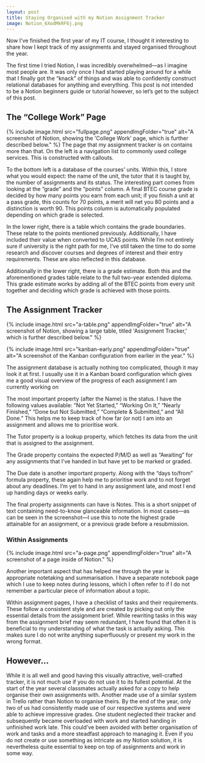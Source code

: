 ```yaml
---
layout: post
title: Staying Organised with my Notion Assignment Tracker
image: Notion_6XodMkRF6j.png
---
```


Now I’ve finished the first year of my IT course, I thought it interesting to share how I kept track of my assignments and stayed organised throughout the year.

The first time I tried Notion, I was incredibly overwhelmed—as I imagine most people are. It was only once I had started playing around for a while that I finally got the “knack” of things and was able to confidently construct relational databases for anything and everything. This post is not intended to be a Notion beginners guide or tutorial however, so let’s get to the subject of this post.

## The “College Work” Page
{%
include image.html 
src="fullpage.png"
appendImgFolder="true"
alt="A screenshot of Notion, showing the 'College Work' page, which is further described below."
%}
The page that my assignment tracker is on contains more than that. On the left is a navigation list to commonly used college services. This is constructed with callouts.

To the bottom left is a database of the courses’ units. Within this, I store what you would expect: the name of the unit, the tutor that it is taught by, the number of assignments and its status. The interesting part comes from looking at the “grade” and the “points” column.
A final BTEC course grade is decided by how many points you earn from each unit; if you finish a unit at a pass grade, this counts for 70 points, a merit will net you 80 points and a distinction is worth 90. This points column is automatically populated depending on which grade is selected.

In the lower right, there is a table which contains the grade boundaries. These relate to the points mentioned previously. Additionally, I have included their value when converted to UCAS points. While I’m not entirely sure if university is the right path for me, I’ve still taken the time to do some research and discover courses and degrees of interest and their entry requirements. These are also reflected in this database.

Additionally in the lower right, there is a grade estimate. Both this and the aforementioned grades table relate to the full two-year extended diploma. This grade estimate works by adding all of the BTEC points from every unit together and deciding which grade is achieved with those points.

## The Assignment Tracker
{%
include image.html 
src="a-table.png"
appendImgFolder="true"
alt="A screenshot of Notion, showing a large table, titled 'Assignment Tracker,' which is further described below."
%}

{%
include image.html 
src="kanban-early.png"
appendImgFolder="true"
alt="A screenshot of the Kanban configuration from earlier in the year."
%}

The assignment database is actually nothing too complicated, though it may look it at first. I usually use it in a Kanban board configuration which gives me a good visual overview of the progress of each assignment I am currently working on

The most important property (after the Name) is the status. I have the following values available: “Not Yet Started,” “Working On It,” “Nearly Finished,” “Done but Not Submitted,” “Complete & Submitted,” and “All Done.” This helps me to keep track of how far (or not) I am into an assignment and allows me to prioritise work.

The Tutor property is a lookup property, which fetches its data from the unit that is assigned to the assignment. 

The Grade property contains the expected P/M/D as well as “Awaiting” for any assignments that I’ve handed in but have yet to be marked or graded.

The Due date is another important property. Along with the “days to/from” formula property, these again help me to prioritise work and to not forget about any deadlines. I’m yet to hand in any assignment late, and most I end up handing days or weeks early.

The final property assignments can have is Notes. This is a short snippet of text containing need-to-know glanceable information. In most cases—as can be seen in the screenshot—I use this to note the highest grade attainable for an assignment, or a previous grade before a resubmission. 

### Within Assignments
{%
include image.html 
src="a-page.png"
appendImgFolder="true"
alt="A screenshot of a page inside of Notion."
%}

Another important aspect that has helped me through the year is appropriate notetaking and summarisation. I have a separate notebook page which I use to keep notes during lessons, which I often refer to if I do not remember a particular piece of information about a topic.

Within assignment pages, I have a checklist of tasks and their requirements. These follow a consistent style and are created by picking out only the essential details from the assignment brief. While rewriting tasks in this way from the assignment brief may seem redundant, I have found that often it is beneficial to my understanding of what the task is actually asking. This makes sure I do not write anything superfluously or present my work in the wrong format. 

## However...
While it is all well and good having this visually attractive, well-crafted tracker, it is not much use if you do not use it to its fullest potential. At the start of the year several classmates actually asked for a copy to help organise their own assignments with. Another made use of a similar system in Trello rather than Notion to organise theirs. By the end of the year, only two of us had consistently made use of our respective systems and were able to achieve impressive grades. One student neglected their tracker and subsequently became overloaded with work and started handing in unfinished work late. This could’ve been avoided with better organisation of work and tasks and a more steadfast approach to managing it. Even if you do not create or use something as intricate as my Notion solution, it is nevertheless quite essential to keep on top of assignments and work in some way.